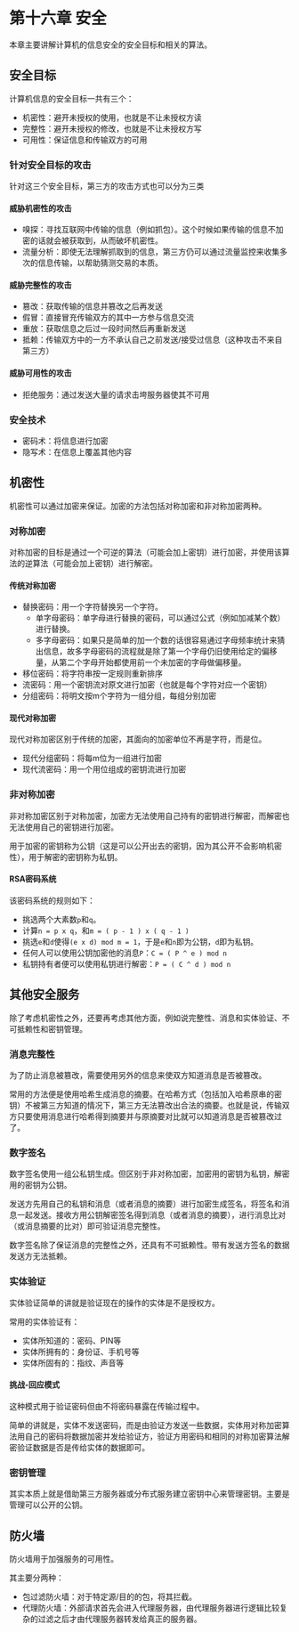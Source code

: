 # 第十六章 安全

本章主要讲解计算机的信息安全的安全目标和相关的算法。

## 安全目标

计算机信息的安全目标一共有三个：

* 机密性：避开未授权的使用，也就是不让未授权方读
* 完整性：避开未授权的修改，也就是不让未授权方写
* 可用性：保证信息和传输双方的可用

### 针对安全目标的攻击

针对这三个安全目标，第三方的攻击方式也可以分为三类

#### 威胁机密性的攻击

* 嗅探：寻找互联网中传输的信息（例如抓包）。这个时候如果传输的信息不加密的话就会被获取到，从而破坏机密性。
* 流量分析：即使无法理解抓取到的信息，第三方仍可以通过流量监控来收集多次的信息传输，以帮助猜测交易的本质。

#### 威胁完整性的攻击

* 篡改：获取传输的信息并篡改之后再发送
* 假冒：直接冒充传输双方的其中一方参与信息交流
* 重放：获取信息之后过一段时间然后再重新发送
* 抵赖：传输双方中的一方不承认自己之前发送/接受过信息（这种攻击不来自第三方）

#### 威胁可用性的攻击

* 拒绝服务：通过发送大量的请求击垮服务器使其不可用

### 安全技术

* 密码术：将信息进行加密
* 隐写术：在信息上覆盖其他内容

## 机密性

机密性可以通过加密来保证。加密的方法包括对称加密和非对称加密两种。

### 对称加密

对称加密的目标是通过一个可逆的算法（可能会加上密钥）进行加密，并使用该算法的逆算法（可能会加上密钥）进行解密。

#### 传统对称加密

* 替换密码：用一个字符替换另一个字符。
  * 单字母密码：单字母进行替换的密码，可以通过公式（例如加减某个数）进行替换。
  * 多字母密码：如果只是简单的加一个数的话很容易通过字母频率统计来猜出信息，故多字母密码的流程就是除了第一个字母仍旧使用给定的偏移量，从第二个字母开始都使用前一个未加密的字母做偏移量。
* 移位密码：将字符串按一定规则重新排序
* 流密码：用一个密钥流对原文进行加密（也就是每个字符对应一个密钥）
* 分组密码：将明文按m个字符为一组分组，每组分别加密

#### 现代对称加密

现代对称加密区别于传统的加密，其面向的加密单位不再是字符，而是位。

* 现代分组密码：将每m位为一组进行加密
* 现代流密码：用一个用位组成的密钥流进行加密

### 非对称加密

非对称加密区别于对称加密，加密方无法使用自己持有的密钥进行解密，而解密也无法使用自己的密钥进行加密。

用于加密的密钥称为公钥（这是可以公开出去的密钥，因为其公开不会影响机密性），用于解密的密钥称为私钥。

#### RSA密码系统

该密码系统的规则如下：

* 挑选两个大素数`p`和`q`。
* 计算`n = p x q`，和`m = ( p - 1 ) x ( q - 1 )`
* 挑选`e`和`d`使得`(e x d) mod m = 1`，于是`e`和`n`即为公钥，`d`即为私钥。
* 任何人可以使用公钥加密他的消息`P`：`C = ( P ^ e ) mod n`
* 私钥持有者便可以使用私钥进行解密：`P = ( C ^ d ) mod n`

## 其他安全服务

除了考虑机密性之外，还要再考虑其他方面，例如说完整性、消息和实体验证、不可抵赖性和密钥管理。

### 消息完整性

为了防止消息被篡改，需要使用另外的信息来使双方知道消息是否被篡改。

常用的方法便是使用哈希生成消息的摘要。在哈希方式（包括加入哈希原串的密钥）不被第三方知道的情况下，第三方无法篡改出合法的摘要。也就是说，传输双方只要使用消息进行哈希得到摘要并与原摘要对比就可以知道消息是否被篡改过了。

### 数字签名

数字签名使用一组公私钥生成。但区别于非对称加密，加密用的密钥为私钥，解密用的密钥为公钥。

发送方先用自己的私钥和消息（或者消息的摘要）进行加密生成签名，将签名和消息一起发送。接收方用公钥解密签名得到消息（或者消息的摘要），进行消息比对（或消息摘要的比对）即可验证消息完整性。

数字签名除了保证消息的完整性之外，还具有不可抵赖性。带有发送方签名的数据发送方无法抵赖。

### 实体验证

实体验证简单的讲就是验证现在的操作的实体是不是授权方。

常用的实体验证有：

* 实体所知道的：密码、PIN等
* 实体所拥有的：身份证、手机号等
* 实体所固有的：指纹、声音等

#### 挑战-回应模式

这种模式用于验证密码但由不将密码暴露在传输过程中。

简单的讲就是，实体不发送密码，而是由验证方发送一些数据，实体用对称加密算法用自己的密码将数据加密并发给验证方，验证方用密码和相同的对称加密算法解密验证数据是否是传给实体的数据即可。

### 密钥管理

其实本质上就是借助第三方服务器或分布式服务建立密钥中心来管理密钥。主要是管理可以公开的公钥。

## 防火墙

防火墙用于加强服务的可用性。

其主要分两种：

* 包过滤防火墙：对于特定源/目的的包，将其拦截。
* 代理防火墙：外部请求首先会进入代理服务器，由代理服务器进行逻辑比较复杂的过滤之后才由代理服务器转发给真正的服务器。

